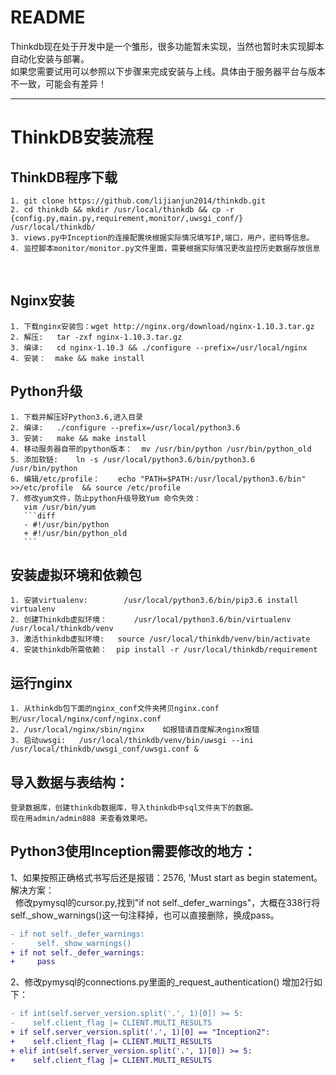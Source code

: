 README
====
Thinkdb现在处于开发中是一个雏形，很多功能暂未实现，当然也暂时未实现脚本自动化安装与部署。<br>
如果您需要试用可以参照以下步骤来完成安装与上线。具体由于服务器平台与版本不一致，可能会有差异！<br>
****

# ThinkDB安装流程
## ThinkDB程序下载
    1. git clone https://github.com/lijianjun2014/thinkdb.git
    2. cd thinkdb && mkdir /usr/local/thinkdb && cp -r {config.py,main.py,requirement,monitor/,uwsgi_conf/} /usr/local/thinkdb/
    3. views.py中Inception的连接配置块根据实际情况填写IP,端口，用户，密码等信息。
    4. 监控脚本monitor/monitor.py文件里面，需要根据实际情况更改监控历史数据存放信息

  
## Nginx安装
    1. 下载nginx安装包：wget http://nginx.org/download/nginx-1.10.3.tar.gz
    2. 解压:   tar -zxf nginx-1.10.3.tar.gz
    3. 编译:   cd nginx-1.10.3 && ./configure --prefix=/usr/local/nginx
    4. 安装：  make && make install

## Python升级
    1. 下载并解压好Python3.6,进入目录
    2. 编译:   ./configure --prefix=/usr/local/python3.6
    3. 安装:   make && make install
    4. 移动服务器自带的python版本：  mv /usr/bin/python /usr/bin/python_old
    5. 添加软链:    ln -s /usr/local/python3.6/bin/python3.6 /usr/bin/python
    6. 编辑/etc/profile：    echo "PATH=$PATH:/usr/local/python3.6/bin" >>/etc/profile  && source /etc/profile
    7. 修改yum文件，防止python升级导致Yum 命令失效：
       vim /usr/bin/yum
       ```diff
       - #!/usr/bin/python
       + #!/usr/bin/python_old
       ```
## 安装虚拟环境和依赖包
    1. 安装virtualenv:        /usr/local/python3.6/bin/pip3.6 install virtualenv
    2. 创建Thinkdb虚拟环境：      /usr/local/python3.6/bin/virtualenv /usr/local/thinkdb/venv
    3. 激活thinkdb虚拟环境:   source /usr/local/thinkdb/venv/bin/activate
    4. 安装thinkdb所需依赖：  pip install -r /usr/local/thinkdb/requirement

## 运行nginx
    1. 从thinkdb包下面的nginx_conf文件夹拷贝nginx.conf到/usr/local/nginx/conf/nginx.conf
    2. /usr/local/nginx/sbin/nginx    如报错请百度解决nginx报错
    3. 启动uwsgi:   /usr/local/thinkdb/venv/bin/uwsgi --ini /usr/local/thinkdb/uwsgi_conf/uwsgi.conf &
## 导入数据与表结构：
    登录数据库，创建thinkdb数据库，导入thinkdb中sql文件夹下的数据。
    现在用admin/admin888 来查看效果吧。

## Python3使用Inception需要修改的地方：
  1、如果按照正确格式书写后还是报错：2576, 'Must start as begin statement。解决方案：<br>
    修改pymysql的cursor.py,找到"if not self._defer_warnings"，大概在338行将self._show_warnings()这一句注释掉，也可以直接删除，换成pass。
```diff
- if not self._defer_warnings:
-     self._show_warnings()
+ if not self._defer_warnings:
+     pass
```  
  2、修改pymysql的connections.py里面的_request_authentication() 增加2行如下：
```diff
- if int(self.server_version.split('.', 1)[0]) >= 5:
-    self.client_flag |= CLIENT.MULTI_RESULTS
+ if self.server_version.split('.', 1)[0] == "Inception2":
+    self.client_flag |= CLIENT.MULTI_RESULTS
+ elif int(self.server_version.split('.', 1)[0]) >= 5:
+    self.client_flag |= CLIENT.MULTI_RESULTS
```

